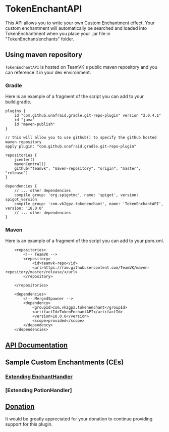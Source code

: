 # TokenEnchantAPI

This API allows you to write your own Custom Enchantment effect. Your custom enchantment will automatically be searched and loaded into TokenEnchantment when you place your .jar file in "TokenEnchant/enchants" folder.

## Using maven repository
`TokenEnchantAPI` is hosted on TeamVK's public maven repository and you can reference it in your dev environment.

### Gradle
Here is an example of a fragment of the script you can add to your build.gradle.

```
plugins {
    id "com.github.unafraid.gradle.git-repo-plugin" version "2.0.4.1"
    id "java"
    id "maven-publish"
}

// this will allow you to use github() to specify the github hosted maven repository
apply plugin: "com.github.unafraid.gradle.git-repo-plugin"

repositories {
    jcenter()
    mavenCentral()
    github("teamvk", "maven-repository", "origin", "master", "release")
}

dependencies {
    // ... other dependencies
    compile group: 'org.spigotmc', name: 'spigot', version: spigot_version
    compile group: 'com.vk2gpz.tokenenchant', name: 'TokenEnchantAPI', version: '18.0.0'
    // ... other dependencies
}
```

### Maven
Here is an example of a fragment of the script you can add to your pom.xml.

```
    <repositories>
        <!-- TeamVK -->
        <repository>
            <id>teamvk-repo</id>
            <url>https://raw.githubusercontent.com/TeamVK/maven-repository/master/release/</url>
        </repository>

    </repositories>

    <dependencies>
        <!-- MergedSpawner -->
        <dependency>
            <groupId>com.vk2gpz.tokenenchant</groupId>
            <artifactId>TokenEnchantAPI</artifactId>
            <version>18.0.0</version>
            <scope>provided</scope>
        </dependency>
    </dependencies>
```

## [API Documentation](https://teamvk.github.io/TokenEnchantAPI/javadoc/index.html)

## Sample Custom Enchantments (CEs)
### [Extending EnchantHandler](sample/TE-SampleEnchant/)
### [Extending PotionHandler]

## [Donation](http://PayPal.Me/vk2gpz)
It would be greatly appreciated for your donation to continue providing support for this plugin.
